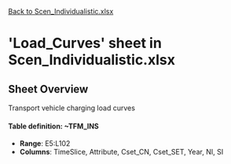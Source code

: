 [Back to Scen_Individualistic.xlsx](README.md)

# 'Load_Curves' sheet in Scen_Individualistic.xlsx

## Sheet Overview

Transport vehicle charging load curves

#### Table definition: ~TFM_INS
- **Range**: E5:L102
- **Columns**: TimeSlice, Attribute, Cset_CN, Cset_SET, Year, NI, SI

